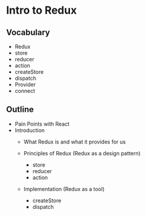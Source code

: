 # Intro to Redux

## Vocabulary

* Redux
* store
* reducer
* action
* createStore
* dispatch
* Provider
* connect

## Outline

* Pain Points with React
* Introduction 
  * What Redux is and what it provides for us
  * Principles of Redux (Redux as a design pattern)
      * store
      * reducer
      * action

  * Implementation (Redux as a tool)
    * createStore
    * dispatch